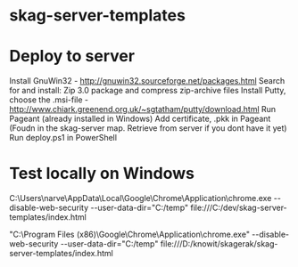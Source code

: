 # skag-server-templates

Deploy to server
==========================
Install GnuWin32 - http://gnuwin32.sourceforge.net/packages.html
Search for and install:
Zip	3.0	 package and compress zip-archive files
Install Putty, choose the .msi-file - http://www.chiark.greenend.org.uk/~sgtatham/putty/download.html
Run Pageant (already installed in Windows)
Add certificate, .pkk in Pageant (Foudn in the skag-server map. Retrieve from server if you dont have it yet)
Run deploy.ps1 in PowerShell



Test locally on Windows
=======================

   C:\Users\narve\AppData\Local\Google\Chrome\Application\chrome.exe --disable-web-security --user-data-dir="C:/temp" file:///C:/dev/skag-server-templates/index.html

"C:\Program Files (x86)\Google\Chrome\Application\chrome.exe" --disable-web-security --user-data-dir="C:/temp" file:///D:/knowit/skagerak/skag-server-templates/index.html
   

